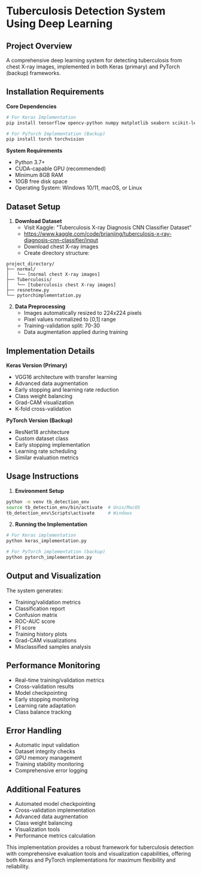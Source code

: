 # Tuberculosis Detection System Using Deep Learning

## Project Overview
A comprehensive deep learning system for detecting tuberculosis from chest X-ray images, implemented in both Keras (primary) and PyTorch (backup) frameworks.

## Installation Requirements

**Core Dependencies**
```bash
# For Keras Implementation
pip install tensorflow opencv-python numpy matplotlib seaborn scikit-learn

# For PyTorch Implementation (Backup)
pip install torch torchvision
```

**System Requirements**
- Python 3.7+
- CUDA-capable GPU (recommended)
- Minimum 8GB RAM
- 10GB free disk space
- Operating System: Windows 10/11, macOS, or Linux

## Dataset Setup

1. **Download Dataset**
   - Visit Kaggle: "Tuberculosis X-ray Diagnosis CNN Classifier Dataset"
   - https://www.kaggle.com/code/brianjing/tuberculosis-x-ray-diagnosis-cnn-classifier/input
   - Download chest X-ray images
   - Create directory structure:
```
project_directory/
├── normal/
│   └── [normal chest X-ray images]
├── Tuberculosis/
│   └── [tuberculosis chest X-ray images]
├── resnetnew.py
└── pytorchimplementation.py
```

2. **Data Preprocessing**
   - Images automatically resized to 224x224 pixels
   - Pixel values normalized to [0,1] range
   - Training-validation split: 70-30
   - Data augmentation applied during training

## Implementation Details

**Keras Version (Primary)**
- VGG16 architecture with transfer learning
- Advanced data augmentation
- Early stopping and learning rate reduction
- Class weight balancing
- Grad-CAM visualization
- K-fold cross-validation

**PyTorch Version (Backup)**
- ResNet18 architecture
- Custom dataset class
- Early stopping implementation
- Learning rate scheduling
- Similar evaluation metrics

## Usage Instructions

1. **Environment Setup**
```bash
python -m venv tb_detection_env
source tb_detection_env/bin/activate  # Unix/MacOS
tb_detection_env\Scripts\activate     # Windows
```

2. **Running the Implementation**
```bash
# For Keras implementation
python keras_implementation.py

# For PyTorch implementation (backup)
python pytorch_implementation.py
```

## Output and Visualization

The system generates:
- Training/validation metrics
- Classification report
- Confusion matrix
- ROC-AUC score
- F1 score
- Training history plots
- Grad-CAM visualizations
- Misclassified samples analysis

## Performance Monitoring

- Real-time training/validation metrics
- Cross-validation results
- Model checkpointing
- Early stopping monitoring
- Learning rate adaptation
- Class balance tracking

## Error Handling

- Automatic input validation
- Dataset integrity checks
- GPU memory management
- Training stability monitoring
- Comprehensive error logging

## Additional Features

- Automated model checkpointing
- Cross-validation implementation
- Advanced data augmentation
- Class weight balancing
- Visualization tools
- Performance metrics calculation

This implementation provides a robust framework for tuberculosis detection with comprehensive evaluation tools and visualization capabilities, offering both Keras and PyTorch implementations for maximum flexibility and reliability.
